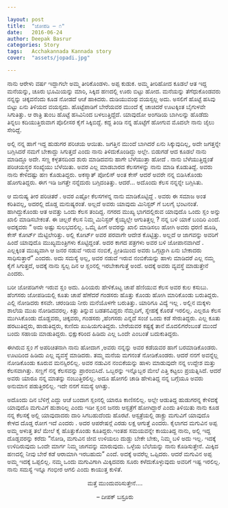 ```yaml
---

layout: post
title:  "ಜೋಪಡಿ – ೧"
date:   2016-06-24
author: Deepak Basrur
categories: Story
tags:	Acchakannada Kannada story
cover:  "assets/jopadi.jpg"

---
```

ನಾನು ಆರೇಳು ವರ್ಷ ಇದ್ದಾಗಲೇ ಅಮ್ಮ ತೀರಿಕೊಂಡಳು. ಅಪ್ಪ ಕುಡುಕ. ಅಮ್ಮ ತೀರಿಹೋದ ಕೂಡಲೆ ಆತ ಇದ್ದ ಮನೆಯನ್ನು, ಚೂರು ಭೂಮಿಯನ್ನು ಮಾರಿ, ಸಿಕ್ಕಿದ ಹಣದಲ್ಲಿ ಊರು ಬಿಟ್ಟು ಹೋದ. ಮನೆಯನ್ನು ತೆಗೆಧುಕೊಂಡವರು ನನ್ನನ್ನು ಚಿಕ್ಕವನೆಂದು ಕೂಡ ನೋಡದೆ ಆಚೆ ಹಾಕಿದರು. ದುಡಿಯುವಂಥ ವಯಸ್ಸಲ್ಲ ಅದು. ಅಸಲಿಗೆ ಹೊಟ್ಟೆ ಹಸಿವು ಬಿಟ್ಟು ಏನು ತಿಳಿಯದ ವಯಸ್ಸದು. ಹೊಟ್ಟೆಪಾಡಿಗೆ ಬೇರೆಯವರ ಮುಂದೆ ಕೈ ಚಾಚಿದರೆ ಊಟಕ್ಕಿಂತ ಬೈಗುಳವೇ ಸಿಗುತಿತ್ತು. ಆ ರಾತ್ರಿ ತುಂಬ ಹೊಟ್ಟೆ ಹಸಿವಿನಿಂದ ಬಳಲುತ್ತಿದ್ದೆದೆ. ಯಾವುದೋ ಅಂಗಡಿಯ ಬಾಗಿಲನ್ನು ಹೊಡೆದು ತಿನ್ನಲು ಕದಿಯುತ್ತಿರುವಾಗ ಪೊಲೀಸರ ಕೈಗೆ ಸಿಕ್ಕಿಬಿದ್ದೆ. ಕದ್ದ ತಿಂಡಿ ನನ್ನ ಹೊಟ್ಟೆಗೆ ಹೋಗುವ ಮೊದಲೇ ನಾನು ಜೈಲು ಸೇರಿದ್ದೆ.<!--more-->

ಅಲ್ಲಿ ನನ್ನ ಹಾಗೆ ಇದ್ದ ಹುಡುಗರ ಪರಿಚಯ ಆಯಿತು. ಜಗತ್ತಿನ ಮುಂದೆ ಬಾಗಿದರೆ ಏನು ಸಿಕ್ಕುವುದಿಲ್ಲ, ಅದೇ ಜಗತ್ತನ್ನೇ ಬಗ್ಗಿಸಿದರೆ ನಮಗೆ ಬೇಕಾದ್ದು ಸಿಗುತ್ತದೆ ಎಂದು ನಾನು ತಿಳಿದುಕೊಂಡಿದ್ದು ಅಲ್ಲೇ.  ಬಿಡುಗಡೆ ಆದ ಕೂಡಲೆ ನಾನು ಮಾಡಿದ್ದೂ ಅದೇ. ಸಣ್ಣ ಕಳ್ಳತನದಿಂದ ಶುರು ಮಾಡಿದವನು ಹಾಗೇ ಬೆಳೆಯುತ್ತಾ ಹೋದೆ . ನಾನು ಬೆಳೆಯುತ್ತಿದ್ದಂತೆ ಪರಿಚಯಸ್ಥರ ಸಂಖ್ಯೆಯು ಬೆಳೆಯಿತು. ಅವರ ಎಲ್ಲ ಮಾಡಬಾರದ ಕೆಲಸಗಳನ್ನು ನಾನು ಮಾಡಿ ಕೊಡುತಿದ್ದೆ. ಅವರು ನಾನು ಕೇಳಿದಷ್ಟು ಹಣ ಕೊಡುತಿದ್ದರು. ಅಕಸ್ಮಾತ್ ಪೋಲಿಸ್ ಅಂತ ಕೇಸ್ ಆದರೆ ಅವರೇ ನನ್ನ ಬಿಡಿಸಿಕೊಂಡು ಹೋಗುತಿದ್ದರು. ಈಗ ಇಡಿ ಜಗತ್ತೇ ನನ್ನೆದುರು ಬಗ್ಗಿದಂತಿತ್ತು. ಆದರೆ… ಅದೊಂದು ಕೆಲಸ ನನ್ನನ್ನೇ ಬಗ್ಗಿಸಿತು.

ಆ ಮನುಷ್ಯ ತೀರ ಪರಿಚಿತರೆ . ಅವರ ಎಷ್ಟೋ ಕೆಲಸಗಳನ್ನ ನಾನು ಮಾಡಿಕೊಟ್ಟಿದ್ದೆ . ಅವರು ಈ ಸಮಾಜ ಅಂತ ಕರಿತಿವಲ್ಲ, ಅದರಲ್ಲಿ ದೊಡ್ಡ ಮನುಷ್ಯರಂತೆ. ಅಲ್ಲದೆ ಅವರು ಯಾವುದು ಮಿನಿಸ್ಟರ್ ಗೆ  ಬಲಗೈ ಭಂಟನಂತೆ. ಹಾಗಿದ್ದುಕೊಂಡು ಆತ ಅವತ್ತು ಒಂದು ಕೆಲಸ ತಂದಿದ್ದ. ನಗರದ ಮುಖ್ಯ ಭಾಗದಲ್ಲಿರುವ ಯಾವುದೊ ಒಂದು ಸ್ಲಂ ಅನ್ನು ಖಾಲಿ ಮಾಡಿಸಬೇಕಂತೆ. ಈ ಚಿಲ್ಲರೆ ಕೆಲಸ ನಿಮ್ಮ ಮಿನಿಸ್ಟರ್ ಕೈಯ್ಯಲ್ಲೇ ಆಗುತಿತ್ತಲ್ಲ ? ನನ್ನ ಬಳಿ ಯಾಕೆ ಬಂದಿರಿ ಎಂದೆ. ಅದಕ್ಕವರು “ ಅದು ಅಷ್ಟು ಸುಲಭದಲಿಲ್ಲ. ಒಮ್ಮೆ ಹೀಗೆ ಅವರನ್ನು ಖಾಲಿ ಮಾಡಿಸಲು ಹೋಗಿ ಅವರು ಧರಣಿ ಹೂಡಿ, ಕೇಸ್ ಕೋರ್ಟ್ ಮೆಟ್ಟಿಲೇರಿತ್ತು. ಅಲ್ಲಿ ಕೋರ್ಟ್ ಅವರ ಪರವಾಗೇ ಆದೇಶ ಕೊಟ್ಟಿತ್ತು. ಅಲ್ಲದೆ ಆ ಜಾಗವನ್ನು ಅವರಿಗೆ ಹಿಂದೆ ಯಾವುದೊ ಮುಖ್ಯಮಂತ್ರಿಗಳು ಕೊಟ್ಟಿದ್ದಂತೆ. ಅದರ ಕಾಗದ ಪತ್ರಗಳು ಅವರ ಬಳಿ ಜೋಪಾನವಾಗಿದೆ . ಎಲ್ಲಕ್ಕಿಂತ ಮುಖ್ಯವಾಗಿ ಆ ಜನರ ನಡುವೆ ಇರುವ ನಂಬಿಕೆ, ಪ್ರೀತಿಯಿಂದ ಅವರು ಒಗ್ಗಟ್ಟಾಗಿ ಏನು ಬೇಕಾದರು ಸಾಧಿಸುತ್ತಾರೆ” ಎಂದರು. ಅದು ಸಮಸ್ಯೆ ಅಲ್ಲ, ಅವರ ನಡುವೆ ಇರುವ ನಂಬಿಕೆಯನ್ನು ಹಾಳು ಮಾಡಿದರೆ ಎಲ್ಲ ನಮ್ಮ ಕೈಗೆ ಸಿಗುತ್ತದೆ, ಅದಕ್ಕೆ ನಾನು ಸ್ವಲ್ಪ ದಿನ ಆ ಸ್ಲಂನಲ್ಲಿ ಇರಬೇಕಾಗುತ್ತೆ ಅಂದೆ. ಅದಕ್ಕೆ ಅವರು ವ್ಯವಸ್ಥೆ ಮಾಡುತ್ತೇನೆ ಎಂದರು.

ಬರೀ ಜೋಪಡಿಗಳೇ ಇರುವ ಸ್ಲಂ ಅದು. ಹಿರಿಯರು ಹೇಳಿಕೊಟ್ಟ ಚಾಪೆ ಹೆಣಿಯುವ ಕೆಲಸ ಅವರ ಕುಲ ಕಸುಬು. ಹೆಂಗಸರು ಜೋಪಡಿಯಲ್ಲಿ ಕೂತು ಚಾಪೆ ಹೆಣೆದರೆ ಗಂಡಸರು ಹೊತ್ತು ಕೊಂಡು ಹೋಗಿ ಮಾರಿಕೊಂಡು ಬರುತಿದ್ದರು. ಎಲ್ಲಿ ನೋಡಿದರು ಕಸವೇ. ಚರಂಡಿಯ ನೀರು ಮನೆಯೊಳಗೇ ಬರುತಿತ್ತು. ಯಾರಿಗೂ ವಿದ್ಯೆ ಇಲ್ಲ . ಅಲ್ಲಿನ ಮಕ್ಕಳು ಶಾಲೆಯ ಮುಖ ನೋಡಿದವರಲ್ಲ. ಕಿತ್ತು ತಿನ್ನುವ ಬಡತನವಿದ್ದರು ನೆಮ್ಮದಿಗೆ, ಸ್ನೇಹಕ್ಕೆ ಕೊರತೆ ಇರಲಿಲ್ಲ. ಎಲ್ಲರೂ ಕೆಲಸ ಮುಗಿಸಿಕೊಂಡು ದೊಡ್ಡವರು, ಚಿಕ್ಕವರು, ಗಂಡಸರು  ,ಹೆಂಗಸರು ಎನ್ನದೆ ಸಂಜೆ ಒಂದು ಕಡೆ ಸೇರುತಿದ್ದರು. ಎಲ್ಲ ಕೂತು ಹರಟುತಿದ್ದರು, ಹಾಡುತಿದ್ದರು, ಕುಣಿದು ಖುಷಿಯಗುತಿದ್ದರು. ಬೇರೆಯವರ ಕಷ್ಟಕ್ಕೆ ತಾನೆ ಮೊದಲಿಗರೆಂಬಂತೆ ಮುಂದೆ ಬಂದು ಸಹಾಯ ಮಾಡುತಿದ್ದರು. ಭಿಕ್ಷುಕರಿಂದ ಹಿಡಿದು ಎಲ್ಲ ಒಂದೇ ಎಂಬಂತೆ ಬದುಕುತಿದ್ದರು.

ಈಗಿರುವ ಸ್ಲಂ ಗೆ ಅಪರಿಚಿತನಾಗಿ ನಾನು ಹೋದಾಗ ,ಅವರು ನನ್ನನ್ನು ಅವರ ಕಡೆಯವರ ಹಾಗೆ ಬರಮಾಡಿಕೊಂಡರು. ಊಟದಿಂದ ಹಿಡಿದು ಎಲ್ಲ ವ್ಯವಸ್ಥೆ ಮಾಡಿದರು. ತಮ್ಮ ಮನೆಯ ಮಗನಂತೆ ನೋಡಿಕೊಂಡರು. ಆದರೆ ನನಗೆ ಅವನ್ನೆಲ್ಲ ನೋಡಿಕೊಂಡು ಕೂರುವ ಮನಸ್ಸಿರಲಿಲ್ಲ. ಅವರ ನಡುವಿನ ನಂಬಿಕೆಯನ್ನು ಹಾಳು ಮಾಡುವುದೇ ನನ್ನ ಉದ್ದೇಶ ಮತ್ತು ಕೆಲಸವಾಗಿತ್ತು. ಸಣ್ಣಗೆ ನನ್ನ ಕೆಲಸವನ್ನು ಪ್ರಾರಂಬಿಸಿದೆ. ಒಬ್ಬರನ್ನು ಇನ್ನೊಬ್ಬರ ಮೇಲೆ ಎತ್ತಿ ಕಟ್ಟಲು ಪ್ರಯತ್ನಿಸಿದೆ. ಆದರೆ ಅವರು ಯಾರೂ ನನ್ನ ಮಾತನ್ನು ನಂಬುತ್ತಿರಲಿಲ್ಲ. ಅದೂ ಹೋಗಲಿ ಚಾಡಿ ಹೇಳುತಿದ್ದ ನನ್ನ ಬಗ್ಗೆಯೂ ಅವರು ಅನುಮಾನ ಪಡುತ್ತಿರಲಿಲ್ಲ. ಇದೇ ನನಗೆ ಸಮಸ್ಯೆ ಆಗಿತ್ತು.

ಅದೊಂದು ದಿನ ಬೆಳಿಗ್ಗೆ ಎದ್ದು ಆಚೆ ಬಂದಾಗ ಸ್ಲಂನಲ್ಲಿ ಯಾರೂ ಕಾಣಿಸಲಿಲ್ಲ. ಅಲ್ಲೇ ಆಡುತಿದ್ದ ಹುಡುಗರನ್ನ ಕೇಳಿದಕ್ಕೆ  ಯಾವುದೊ ಮಗುವಿಗೆ ಹುಶಾರಿಲ್ಲ ಎಂದು ಇಡೀ ಸ್ಲಂನ ಜನರು ಆಸ್ಪತ್ರೆಗೆ ಹೋಗಿದ್ದಾರೆ ಎಂದು ತಿಳಿಯಿತು ನಾನು ಕೂಡ ನನ್ನ ಕೆಲಸಕ್ಕೆ ಅಲ್ಲಿ ಯಾವುದಾದರು ದಾರಿ ಸಿಗಬಹುದೆಂದು ಹೊರಟೆ. ಆಸ್ಪತ್ರೆಯಲ್ಲಿ ಡಾಕ್ಟ್ರು ಮಗುವಿಗೆ ಯಾವುದೊ ಕೇಳದ ದೊಡ್ಡ ರೋಗ ಇದೆ  ಎಂದರು . ಅದರ ಆಪರೇಷನ್ಗೆ ಎರಡು ಲಕ್ಷ ಆಗುತ್ತೆ ಎಂದರು. ಕೈಲಾಗದ  ಮಗುವಿನ ಅಪ್ಪ ಅಮ್ಮ ಅಳುತ್ತ ತಲೆ ಮೇಲೆ ಕೈ ಹೊತ್ತುಕೊಂಡು ಕೂತಿದ್ದರು.ಇಂತಹ ಸಮಯವನ್ನೇ ಕಾಯುತಿದ್ದ ನಾನು, ಅಲ್ಲಿ ಇದ್ದ ದೊಡ್ಡವರನ್ನು ಕರೆದು “ನೋಡಿ, ಮಗುವಿನ ಜೀವ ಉಳಿಯಲು ದುಡ್ಡು ಬೇಕೇ ಬೇಕು, ನಿಮ್ಮ ಬಳಿ ಅದು ಇಲ್ಲ. ಇದಕ್ಕೆ ಉಳಿದಿರುವುದು ಒಂದೇ ಮಾರ್ಗ ನಿಮ್ಮ ಜಾಗವನ್ನು ಮಾರುವುದು. ಒಳ್ಳೆಯ ಬೆಲೆಯನ್ನು ನಾನು ಕೊಡಿಸುತ್ತೇನೆ. ಮಿಕ್ಕಿದ ಹಣದಲ್ಲಿ ನೀವು ಬೇರೆ ಕಡೆ ಆರಾಮಾಗಿ ಇರಬಹುದು” ಎಂದೆ. ಅದಕ್ಕೆ ಅವರೆಲ್ಲ ಒಪ್ಪಿದರು. ಆದರೆ ಮಗುವಿನ ಅಪ್ಪ ಅಮ್ಮ ಇದಕ್ಕೆ ಒಪ್ಪಲಿಲ್ಲ. ನಮ್ಮ ಒಂದು ಮಗುವಿಗಾಗಿ ಮಿಕ್ಕಿದವರು ಸೂರು ಕಳೆದುಕೊಳ್ಳುವುದು ಅವರಿಗೆ ಇಷ್ಟ ಇರಲಿಲ್ಲ. ನಾನು ಸಮಸ್ಯೆ ಇನ್ನೂ ಗಂಭೀರ ಆಗಲಿ ಎಂದು ಕಾಯುತ್ತ ಕುಳಿತೆ.


<p align="center">ಮತ್ತೆ ಮುಂದುವರಿಸುತ್ತೇನೆ….</p>

<p align="center">– ದೀಪಕ್  ಬಸ್ರೂರು </p>
